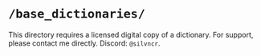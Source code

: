 # `/base_dictionaries/`

This directory requires a licensed digital copy of a dictionary. For support, please contact me directly. Discord: `@silvncr`.
